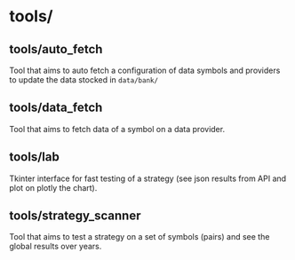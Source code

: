 # tools/

## tools/auto_fetch
Tool that aims to auto fetch a configuration of data symbols and providers to update the data stocked in `data/bank/`

## tools/data_fetch
Tool that aims to fetch data of a symbol on a data provider.

## tools/lab
Tkinter interface for fast testing of a strategy (see json results from API and plot on plotly the chart).

## tools/strategy_scanner
Tool that aims to test a strategy on a set of symbols (pairs) and see the global results over years.